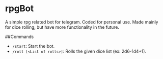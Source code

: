 # rpgBot

A simple rpg related bot for telegram. Coded for personal use. Made mainly for dice rolling, but have more functionality in the future.


##Commands
- `/start`: Start the bot.
- `/roll [<List of rolls>]`: Rolls the given dice list (ex: 2d6-1d4+1).